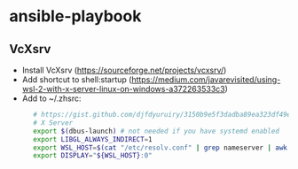 # ansible-playbook

## VcXsrv

* Install VcXsrv (https://sourceforge.net/projects/vcxsrv/)
* Add shortcut to shell:startup (https://medium.com/javarevisited/using-wsl-2-with-x-server-linux-on-windows-a372263533c3)
* Add to ~/.zhsrc:
```sh
      # https://gist.github.com/djfdyuruiry/3150b9e5f3dadba89ea323df49ea7ab1
      # X Server
      export $(dbus-launch) # not needed if you have systemd enabled
      export LIBGL_ALWAYS_INDIRECT=1
      export WSL_HOST=$(cat "/etc/resolv.conf" | grep nameserver | awk '{print $2}' )
      export DISPLAY="${WSL_HOST}:0"
```
